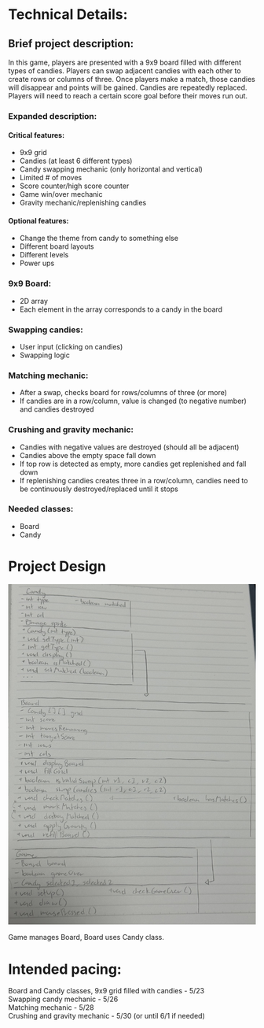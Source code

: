 
# Technical Details:

## Brief project description:
In this game, players are presented with a 9x9 board filled with different types of candies. Players can swap adjacent candies with each other to create rows or columns of three. Once players make a match, those candies will disappear and points will be gained. Candies are repeatedly replaced. Players will need to reach a certain score goal before their moves run out.

### Expanded description:  
#### Critical features:  
* 9x9 grid  
* Candies (at least 6 different types)  
* Candy swapping mechanic (only horizontal and vertical)  
* Limited # of moves  
* Score counter/high score counter  
* Game win/over mechanic  
* Gravity mechanic/replenishing candies  
#### Optional features:  
* Change the theme from candy to something else  
* Different board layouts  
* Different levels  
* Power ups  

### 9x9 Board:  
* 2D array  
* Each element in the array corresponds to a candy in the board  

### Swapping candies:  
* User input (clicking on candies)  
* Swapping logic  

### Matching mechanic:  
* After a swap, checks board for rows/columns of three (or more)  
* If candies are in a row/column, value is changed (to negative number) and candies destroyed  

### Crushing and gravity mechanic:  
* Candies with negative values are destroyed (should all be adjacent)  
* Candies above the empty space fall down  
* If top row is detected as empty, more candies get replenished and fall down  
* If replenishing candies creates three in a row/column, candies need to be continuously   destroyed/replaced until it stops  

### Needed classes:  
* Board  
* Candy  

# Project Design


![UML Diagrams](UML.jpeg?raw=true "UML" )

Game manages Board, Board uses Candy class.

# Intended pacing:

Board and Candy classes, 9x9 grid filled with candies - 5/23  
Swapping candy mechanic - 5/26  
Matching mechanic - 5/28  
Crushing and gravity mechanic - 5/30 (or until 6/1 if needed)  
